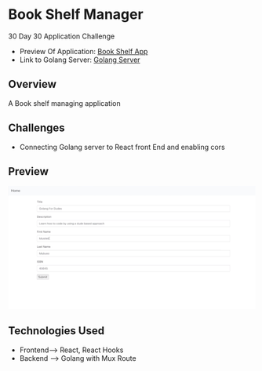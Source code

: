 # Book Shelf Manager

30 Day 30 Application Challenge

- Preview Of Application: [Book Shelf App](https://www.linkedin.com/posts/musiteli-mubuso_javascript-restapi-rest-activity-6581956944657997824-kRNq)
- Link to Golang Server: [Golang Server](https://github.com/mmubuso/Bookshelf-Rest-API)


## Overview
A Book shelf managing application

## Challenges
- Connecting Golang server to React front End and enabling cors  


## Preview
![Picture of Body Mass Calculator](https://github.com/mmubuso/30-Day-30-Applications-Challenge/blob/master/book-shelf/public/Book%20Shelf.png)


## Technologies Used
- Frontend--> React, React Hooks
- Backend --> Golang with Mux Route